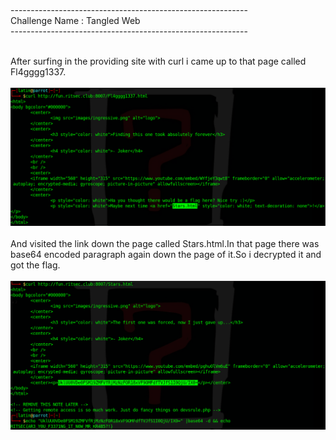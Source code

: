 <h1></h1>
-----------------------------------------------------------<br>
Challenge Name : Tangled Web<br>
-----------------------------------------------------------<br><br>

After surfing in the providing site with curl i came up to that page called Fl4gggg1337.<br><br>
<img src="Stars.png"><br><br>
And visited the link down the page called Stars.html.In that page there was base64 encoded paragraph again down the page of it.So i decrypted it and got the flag.<br><br>
<img src="last_step.png"><br><br>
